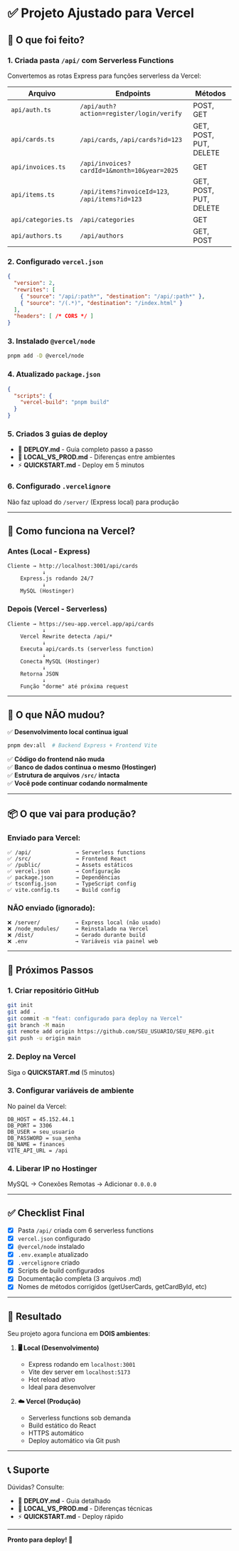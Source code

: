 # ✅ Projeto Ajustado para Vercel

## 🎯 O que foi feito?

### 1. **Criada pasta `/api/` com Serverless Functions**
Convertemos as rotas Express para funções serverless da Vercel:

| Arquivo | Endpoints | Métodos |
|---------|-----------|---------|
| `api/auth.ts` | `/api/auth?action=register/login/verify` | POST, GET |
| `api/cards.ts` | `/api/cards`, `/api/cards?id=123` | GET, POST, PUT, DELETE |
| `api/invoices.ts` | `/api/invoices?cardId=1&month=10&year=2025` | GET |
| `api/items.ts` | `/api/items?invoiceId=123`, `/api/items?id=123` | GET, POST, PUT, DELETE |
| `api/categories.ts` | `/api/categories` | GET |
| `api/authors.ts` | `/api/authors` | GET, POST |

### 2. **Configurado `vercel.json`**
```json
{
  "version": 2,
  "rewrites": [
    { "source": "/api/:path*", "destination": "/api/:path*" },
    { "source": "/(.*)", "destination": "/index.html" }
  ],
  "headers": [ /* CORS */ ]
}
```

### 3. **Instalado `@vercel/node`**
```bash
pnpm add -D @vercel/node
```

### 4. **Atualizado `package.json`**
```json
{
  "scripts": {
    "vercel-build": "pnpm build"
  }
}
```

### 5. **Criados 3 guias de deploy**
- 📖 **DEPLOY.md** - Guia completo passo a passo
- 🔄 **LOCAL_VS_PROD.md** - Diferenças entre ambientes
- ⚡ **QUICKSTART.md** - Deploy em 5 minutos

### 6. **Configurado `.vercelignore`**
Não faz upload do `/server/` (Express local) para produção

---

## 🚀 Como funciona na Vercel?

### Antes (Local - Express)
```
Cliente → http://localhost:3001/api/cards
           ↓
    Express.js rodando 24/7
           ↓
    MySQL (Hostinger)
```

### Depois (Vercel - Serverless)
```
Cliente → https://seu-app.vercel.app/api/cards
           ↓
    Vercel Rewrite detecta /api/*
           ↓
    Executa api/cards.ts (serverless function)
           ↓
    Conecta MySQL (Hostinger)
           ↓
    Retorna JSON
           ↓
    Função "dorme" até próxima request
```

---

## 🔧 O que NÃO mudou?

✅ **Desenvolvimento local continua igual**
```bash
pnpm dev:all  # Backend Express + Frontend Vite
```

✅ **Código do frontend não muda**  
✅ **Banco de dados continua o mesmo (Hostinger)**  
✅ **Estrutura de arquivos `/src/` intacta**  
✅ **Você pode continuar codando normalmente**

---

## 📦 O que vai para produção?

### Enviado para Vercel:
```
✅ /api/              → Serverless functions
✅ /src/              → Frontend React
✅ /public/           → Assets estáticos
✅ vercel.json        → Configuração
✅ package.json       → Dependências
✅ tsconfig.json      → TypeScript config
✅ vite.config.ts     → Build config
```

### NÃO enviado (ignorado):
```
❌ /server/           → Express local (não usado)
❌ /node_modules/     → Reinstalado na Vercel
❌ /dist/             → Gerado durante build
❌ .env               → Variáveis via painel web
```

---

## 🎯 Próximos Passos

### 1. **Criar repositório GitHub**
```bash
git init
git add .
git commit -m "feat: configurado para deploy na Vercel"
git branch -M main
git remote add origin https://github.com/SEU_USUARIO/SEU_REPO.git
git push -u origin main
```

### 2. **Deploy na Vercel**
Siga o **QUICKSTART.md** (5 minutos)

### 3. **Configurar variáveis de ambiente**
No painel da Vercel:
```
DB_HOST = 45.152.44.1
DB_PORT = 3306
DB_USER = seu_usuario
DB_PASSWORD = sua_senha
DB_NAME = finances
VITE_API_URL = /api
```

### 4. **Liberar IP no Hostinger**
MySQL → Conexões Remotas → Adicionar `0.0.0.0`

---

## ✅ Checklist Final

- [x] Pasta `/api/` criada com 6 serverless functions
- [x] `vercel.json` configurado
- [x] `@vercel/node` instalado
- [x] `.env.example` atualizado
- [x] `.vercelignore` criado
- [x] Scripts de build configurados
- [x] Documentação completa (3 arquivos .md)
- [x] Nomes de métodos corrigidos (getUserCards, getCardById, etc)

---

## 🎉 Resultado

Seu projeto agora funciona em **DOIS ambientes**:

1. **🖥️ Local (Desenvolvimento)**
   - Express rodando em `localhost:3001`
   - Vite dev server em `localhost:5173`
   - Hot reload ativo
   - Ideal para desenvolver

2. **☁️ Vercel (Produção)**
   - Serverless functions sob demanda
   - Build estático do React
   - HTTPS automático
   - Deploy automático via Git push

---

## 📞 Suporte

Dúvidas? Consulte:
- 📖 **DEPLOY.md** - Guia detalhado
- 🔄 **LOCAL_VS_PROD.md** - Diferenças técnicas
- ⚡ **QUICKSTART.md** - Deploy rápido

---

**Pronto para deploy! 🚀**
